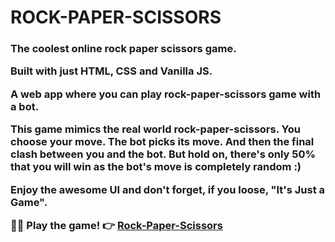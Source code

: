 <h1>ROCK-PAPER-SCISSORS</h1>
<h3>The coolest online rock paper scissors game.</p>
<p>Built with just HTML, CSS and Vanilla JS.</p>
<p>A web app where you can play rock-paper-scissors game with a bot.</p>
<p>This game mimics the real world rock-paper-scissors. You choose your move. The bot picks its move. And then the final clash between you and the bot. But hold on, there's only 50% that you will win as the bot's move is completely random :)</p>
<p>Enjoy the awesome UI and don't forget, if you loose, "It's Just a Game".</p>

<span>🎉😋 Play the game! 👉</span>
<a href="https://arjun-sabu.github.io/ROCK-PAPER-SCISSORS/" target="_blank">Rock-Paper-Scissors</a>




